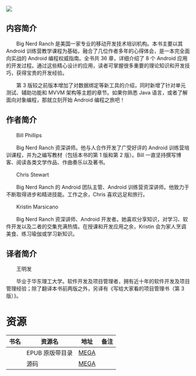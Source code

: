 ![](http://img3m7.ddimg.cn/41/5/25102877-1_u_1.jpg)

## 内容简介

　　Big Nerd Ranch 是美国一家专业的移动开发技术培训机构。本书主要以其 Android 训练营教学课程为基础，融合了几位作者多年的心得体会，是一本完全面向实战的 Android 编程权威指南。全书共 36 章，详细介绍了 8 个 Android 应用的开发过程。通过这些精心设计的应用，读者可掌握很多重要的理论知识和开发技巧，获得宝贵的开发经验。

　　第 3 版较之前版本增加了对数据绑定等新工具的介绍，同时新增了针对单元测试、辅助功能和 MVVM 架构等主题的章节。如果你熟悉 Java 语言，或者了解面向对象编程，那就立刻开始 Android 编程之旅吧！

## 作者简介

　　Bill Phillips

　　Big Nerd Ranch 资深讲师。他与人合作开发了广受好评的 Android 训练营培训课程，并为之编写教材（包括本书的第 1 版和第 2 版）。Bill 一直坚持撰写博客、阅读各类文学作品、作曲奏乐以及著书。

　　Chris Stewart

　　Big Nerd Ranch 的 Android 团队主管、Android 训练营资深讲师。他致力于不断取得进步和精进技能。工作之余，Chris 喜欢远足和旅行。

　　Kristin Marsicano

　　Big Nerd Ranch 资深讲师、Android 开发者。她喜欢分享知识，对学习、软件开发以及二者的交集充满热情。在授课和开发应用之余，Kristin 会为家人烹调美食、练习瑜伽或学习新知识。

## 译者简介

　　王明发

　　毕业于华东理工大学。软件开发及项目管理者，拥有近十年的软件开发及项目管理经验；除了翻译本书前两版之外，另译有《写给大家看的项目管理书（第 3 版）》。

# 资源

|书名|资源名|地址|备注|
|---|---|---|---|
||EPUB 原版带目录|[MEGA](https://mega.nz/#!eXhDDBKZ!i2NnVNYFiAu4RtY4yoqPN_eCRAJMaU0XkXH1pYqWAos)||
||源码|[MEGA](https://mega.nz/#!nLglDZzJ!3Ry0qE8thowkbktSXWvFZGRtbwAIZoEWqivSwMTJuLA)||
